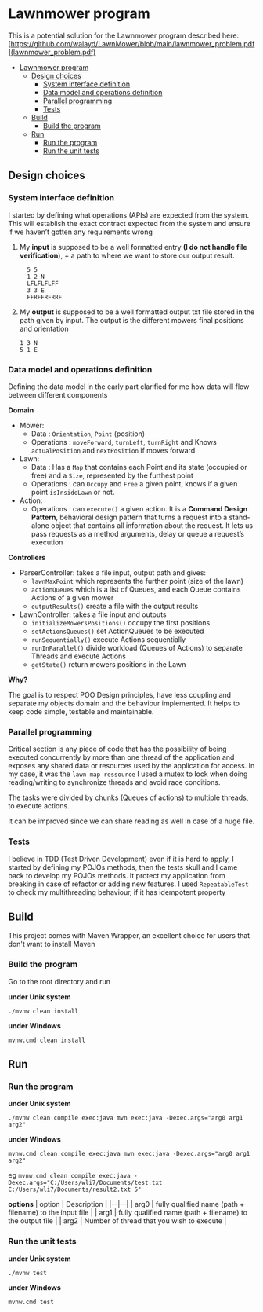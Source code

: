 
# Lawnmower program

This is a potential solution for the Lawnmower program described here: [https://github.com/walayd/LawnMower/blob/main/lawnmower_problem.pdf](lawnmower_problem.pdf)

- [Lawnmower program](#lawnmower-program)
   * [Design choices](#design-choices)
      + [System interface definition](#system-interface-definition)
      + [Data model and operations definition](#data-model-and-operations-definition)
      + [Parallel programming](#parallel-programming)
      + [Tests](#tests)
   * [Build](#build)
      + [Build the program](#build-the-program)
   * [Run](#run)
      + [Run the program](#run-the-program)
      + [Run the unit tests](#run-the-unit-tests)

## Design choices

### System interface definition
I started by defining what operations (APIs) are expected from the system. This will establish the exact contract expected from the system and ensure if we haven’t gotten any requirements wrong

1. My **input** is supposed to be a well formatted entry **(I do not handle file verification**), + a path to where we want to store our output result.


	  ```
	    5 5
	    1 2 N
	    LFLFLFLFF
	    3 3 E
	    FFRFFRFRRF
	```

2. My **output** is supposed to be a well formatted output txt file stored in the path given by input.
   The output is the different mowers final positions and orientation

     ```
   1 3 N
   5 1 E
   ```

### Data model and operations definition
Defining the data model in the early part clarified for me how data will flow between different components

**Domain**
-  Mower:
   - Data : `Orientation`, `Point` (position)
   - Operations : `moveForward`, `turnLeft`, `turnRight`  and  Knows `actualPosition` and `nextPosition` if moves forward
-  Lawn:
   - Data : Has a `Map` that contains each Point and its state (occupied or free) and a `Size`, represented by the furthest point
   - Operations : can `Occupy` and `Free` a given point, knows if a given point `isInsideLawn` or not.
-  Action:
   - Operations : can `execute()` a given action. It is a **Command Design Pattern**, behavioral design pattern that turns a request into a stand-alone object that contains all information about the request. It lets us pass requests as a method arguments, delay or queue a request’s execution


**Controllers**
-  ParserController: takes a file input, output path and gives:
   - `lawnMaxPoint` which represents the further point (size of the lawn)
   - `actionQueues` which is a list of Queues, and each Queue contains Actions of a given mower
   - `outputResults()` create a file with the output results
-  LawnController: takes a file input and outputs
   - `initializeMowersPositions()` occupy the first positions
   - `setActionsQueues()` set ActionQueues to be executed
   - `runSequentially()` execute Actions sequentially
   - `runInParallel()` divide workload (Queues of Actions) to separate Threads and execute Actions
   - `getState()` return mowers positions in the Lawn

**Why?**

The goal is to respect POO Design principles, have less coupling and separate my objects domain and the behaviour implemented. It helps to keep code simple, testable and maintainable.

### Parallel programming
Critical section is any piece of code that has the possibility of being executed concurrently by more than one thread of the application and exposes any shared data or resources used by the application for access. In my case, it was the `lawn map ressource` I used a mutex to lock when doing reading/writing to synchronize threads and avoid race conditions.

The tasks were divided by chunks (Queues of actions) to multiple threads, to execute actions.

It can be improved since we can share reading as well in case of a huge file.


### Tests
I believe in TDD (Test Driven Development) even if it is hard to apply, I started by defining my POJOs methods, then the tests skull and I came back to develop my POJOs methods. It protect my application from breaking in case of refactor or adding new features. I used `RepeatableTest` to check my multithreading behaviour, if it has idempotent property

## Build
This project comes with Maven Wrapper, an excellent choice for users that don't want to install Maven

### Build the program
Go to the root directory and run

**under Unix system**

    ./mvnw clean install


**under Windows**

    mvnw.cmd clean install


## Run


### Run the program

**under Unix system**

    ./mvnw clean compile exec:java mvn exec:java -Dexec.args="arg0 arg1 arg2"


**under Windows**

    mvnw.cmd clean compile exec:java mvn exec:java -Dexec.args="arg0 arg1 arg2"

eg 
`mvnw.cmd clean compile exec:java -Dexec.args="C:/Users/wli7/Documents/test.txt C:/Users/wli7/Documents/result2.txt 5"`

**options**
| option | Description |
|--|--|
| arg0  | fully qualified name (path + filename) to the input file |
| arg1  | fully qualified name (path + filename) to the output file |
| arg2  | Number of thread that you wish to execute  |


### Run the unit tests

**under Unix system**

    ./mvnw test


**under Windows**

    mvnw.cmd test



